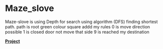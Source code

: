 # Maze_slove
Maze-slove is using Depth for search using  algorithm (DFS)
finding shortest path. 
path is root green colour square addd 
my rules 
0 is move direction possible 
1 is closed door not move that side  9 is reached my destination 

<a href = "https://kuspilla.github.io/Student_Result_Management_System/"><B> Project<B> </a>

